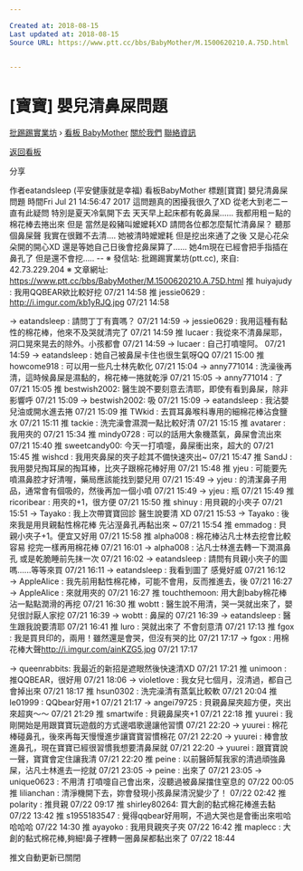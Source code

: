 ```yaml
---

Created at: 2018-08-15
Last updated at: 2018-08-15
Source URL: https://www.ptt.cc/bbs/BabyMother/M.1500620210.A.75D.html


---
```


# [寶寶] 嬰兒清鼻屎問題


[批踢踢實業坊](https://www.ptt.cc/bbs/) › [看板 BabyMother](https://www.ptt.cc/bbs/BabyMother/index.html) [關於我們](https://www.ptt.cc/about.html) [聯絡資訊](https://www.ptt.cc/contact.html)

[返回看板](https://www.ptt.cc/bbs/BabyMother/index.html)

分享

作者eatandsleep (平安健康就是幸福)
看板BabyMother
標題\[寶寶\] 嬰兒清鼻屎問題
時間Fri Jul 21 14:56:47 2017
這問題真的困擾我很久了XD 從老大到老二ㄧ直有此疑問 特別是夏天冷氣開下去 天天早上起床都有乾鼻屎...... 我都用粗ㄧ點的棉花棒去捲出來 但是 當然是殺豬叫嬤嬤耗XD 請問各位都怎麼幫忙清鼻屎？ 聽那個鼻屎聲 我實在很難不去清.... 她被清時嬤嬤耗 但是挖出來通了之後 又是心花朵朵開的開心XD 還是等她自己日後會挖鼻屎算了...... 她4m現在已經會把手指插在鼻孔了 但是還不會挖..... -- ※ 發信站: 批踢踢實業坊(ptt.cc), 來自: 42.73.229.204 ※ 文章網址: <https://www.ptt.cc/bbs/BabyMother/M.1500620210.A.75D.html>
推 huiyajudy : 我用QQBEAR欸比較好挖 07/21 14:58
推 jessie0629 : <http://i.imgur.com/kb1yRJQ.jpg> 07/21 14:58

→ eatandsleep : 請問丁丁有賣嗎？ 07/21 14:59
→ jessie0629 : 我用這種有黏性的棉花棒，他來不及哭就清完了 07/21 14:59
推 lucaer : 我從來不清鼻屎耶，洞口晃來晃去的除外。小孩都會 07/21 14:59
→ lucaer : 自己打噴嚏阿。 07/21 14:59
→ eatandsleep : 她自己被鼻屎卡住也很生氣呀QQ 07/21 15:00
推 howcome918 : 可以用一些凡士林先軟化 07/21 15:04
→ anny771014 : 洗澡後再清，這時候鼻屎是濕黏的，棉花棒一捲就乾淨 07/21 15:05
→ anny771014 : 了 07/21 15:05
推 bestwish2002: 醫生說不要刻意去清耶，即使有看到鼻屎，除非影響呼 07/21 15:09
→ bestwish2002: 吸 07/21 15:09
→ eatandsleep : 我沾嬰兒油或開水進去捲 07/21 15:09
推 TWkid : 去買耳鼻喉科專用的細棉花棒沾食鹽水 07/21 15:11
推 tackie : 洗完澡會濕潤一點比較好清 07/21 15:15
推 avatarer : 我用夾的 07/21 15:34
推 mindy0728 : 可以的話用大象機蒸氣，鼻屎會流出來 07/21 15:40
推 sweetcandy00: 今天一打噴嚏，鼻屎衝出來，超大的 07/21 15:45
推 wishcd : 我用夾鼻屎的夾子趁其不備快速夾出~ 07/21 15:47
推 SandJ : 我用嬰兒掏耳屎的掏耳棒，比夾子跟棉花棒好用 07/21 15:48
推 yjeu : 可能要先噴濕鼻腔才好清喔，藥局應該能找到嬰兒用 07/21 15:49
→ yjeu : 的清潔鼻子用品，通常會有個吸的，然後再加一個小噴 07/21 15:49
→ yjeu : 瓶 07/21 15:49
推 ricoribear : 用夾的+1，很方便 07/21 15:50
推 shinuy : 用貝親的小夾子 07/21 15:51
→ Tayako : 我上次帶寶寶回診 醫生說要清 XD 07/21 15:53
→ Tayako : 後來我是用貝親黏性棉花棒 先沾溼鼻孔再黏出來 ~ 07/21 15:54
推 emmadog : 貝親小夾子+1。便宜又好用 07/21 15:58
推 alpha008 : 棉花棒沾凡士林去挖會比較容易 挖完一樣再用棉花棒 07/21 16:01
→ alpha008 : 沾凡士林進去轉一下潤濕鼻孔 或是乾脆睡前先抹一次 07/21 16:02
→ eatandsleep : 請問有貝親小夾子的圖嗎......等等來買 07/21 16:11
→ eatandsleep : 我看到圖了 感覺好威 07/21 16:12
→ AppleAlice : 我先前用黏性棉花棒，可能不會用，反而推進去，後 07/21 16:27
→ AppleAlice : 來就用夾的 07/21 16:27
推 touchthemoon: 用大創baby棉花棒沾一點點潤滑的再挖 07/21 16:30
推 wobtt : 醫生說不用清，哭一哭就出來了，嬰兒很討厭人家挖 07/21 16:39
→ wobtt : 鼻屎的 07/21 16:39
→ eatandsleep : 醫生跟我說要清耶 07/21 16:41
推 luro : 哭就出來了 不會刻意清 07/21 17:13
推 fgox : 我是買貝印的，兩用！雖然還是會哭，但沒有哭的比 07/21 17:17
→ fgox : 用棉花棒大聲<http://i.imgur.com/ainKZG5.jpg> 07/21 17:17

→ queenrabbits: 我最近的新招是遮眼然後快速清XD 07/21 17:21
推 unimoon : 推QQBEAR，很好用 07/21 18:06
→ violetlove : 我女兒七個月，沒清過，都自己會掉出來 07/21 18:17
推 hsun0302 : 洗完澡清有蒸氣比較軟 07/21 20:04
推 le01999 : QQbear好用+1 07/21 21:17
→ angei79725 : 貝親鼻屎夾超方便，夾出來超爽～～ 07/21 21:29
推 smartwife : 貝親鼻屎夾+1 07/21 22:18
推 yuurei : 我剛開始是用跟寶寶玩遊戲的方式邊唱歌邊讓他習慣 07/21 22:20
→ yuurei : 棉花棒碰鼻孔，後來再每天慢慢進步讓寶寶習慣棉花 07/21 22:20
→ yuurei : 棒會放進鼻孔，現在寶寶已經很習慣我想要清鼻屎就 07/21 22:20
→ yuurei : 跟寶寶說一聲，寶寶會定住讓我清 07/21 22:20
推 peine : 以前醫師幫我家的清過頑強鼻屎，沾凡士林進去一挖就 07/21 23:05
→ peine : 出來了 07/21 23:05
→ unique0623 : 不用清 打噴嚏自己會出來，沒聽過被鼻屎擋住窒息的 07/22 00:05
推 lilianchan : 清淨機開下去，妳會發現小孩鼻屎清況變少了！ 07/22 02:42
推 polarity : 推貝親 07/22 09:17
推 shirley80264: 買大創的黏式棉花棒進去黏 07/22 13:42
推 s1955183547 : 覺得qqbear好用啊，不過大哭也是會衝出來啦哈哈哈哈 07/22 14:30
推 ayayoko : 我用貝親夾子夾 07/22 16:42
推 maplecc : 大創的黏式棉花棒,夠細!鼻子裡轉一圈鼻屎都黏出來了 07/22 18:44

推文自動更新已關閉


